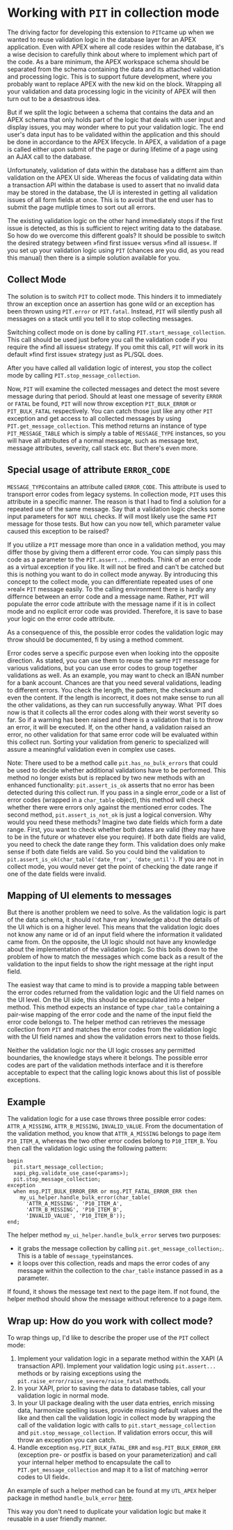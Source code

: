 # Working with `PIT` in collection mode

The driving factor for developing this extension to `PIT`came up when we wanted to reuse validation logic in the database layer for an APEX application. Even with APEX where all code resides within the database, it's a wise decision to carefully think about where to implement which part of the code. As a bare minimum, the APEX workspace schema should be separated from the schema containing the data and its attached validation and processing logic. This is to support future development, where you probably want to replace APEX with the new kid on the block. Wrapping all your validation and data processing logic in the vicinity of APEX will then turn out to be a desastrous idea.

But if we split the logic between a schema that contains the data and an APEX schema that only holds part of the logic that deals with user input and display issues, you may wonder where to put your validation logic. The end user's data input has to be validated within the application and this should be done in accordance to the APEX lifecycle. In APEX, a validation of a page is called either upon submit of the page or during lifetime of a page using an AJAX call to the database.

Unfortunately, validation of data within the database has a differnt aim than validation on the APEX UI side. Whereas the focus of validating data within a transaction API within the database is used to assert that no invalid data may be stored in the database, the UI is interested in getting all validation issues of all form fields at once. This is to avoid that the end user has to submit the page mutliple times to sort out all errors.

The existing validation logic on the other hand immediately stops if the first issue is detected, as this is sufficient to reject writing data to the database. So how do we overcome this different goals? It should be possible to switch the desired strategy between »find first issue« versus »find all issues«. If you set up your validation logic using `PIT` (chances are you did, as you read this manual) then there is a simple solution available for you.

## Collect Mode

The solution is to switch `PIT` to collect mode. This hinders it to immediately throw an exception once an assertion has gone wild or an exception has been thrown using `PIT.error` or `PIT.fatal`. Instead, `PIT` will silently push all messages on a stack until you tell it to stop collecting messages.

Switching collect mode on is done by calling `PIT.start_message_collection`. This call should be used just before you call the validation code if you require the »find all issues« strategy. If you omit this call, `PIT` will work in its default »find first issue« strategy just as PL/SQL does.

After you have called all validation logic of interest, you stop the collect mode by calling `PIT.stop_message_collection`.

Now, `PIT` will examine the collected messages and detect the most severe message during that period. Should at least one message of severity `ERROR` or `FATAL` be found, `PIT` will now throw exception `PIT_BULK_ERROR` or `PIT_BULK_FATAL` respectively. You can catch those just like any other `PIT` exception and get access to all collected messages by using `PIT.get_message_collection`. This method returns an instance of type `PIT_MESSAGE_TABLE` which is simply a table of `MESSAGE_TYPE` instances, so you will have all attributes of a normal message, such as message text, message attributes, severity, call stack etc. But there's even more.

## Special usage of attribute `ERROR_CODE`

`MESSAGE_TYPE`contains an attribute called `ERROR_CODE`. This attribute is used to transport error codes from legacy systems. In collection mode, `PIT` uses this attribute in a specific manner. The reason is that I had to find a solution for a repeated use of the same message. Say that a validation logic checks some input parameters for `NOT NULL` checks. If will most likely use the same `PIT` message for those tests. But how can you now tell, which parameter value caused this exception to be raised?

If you utilize a `PIT` message more than once in a validation method, you may differ those by giving them a different error code. You can simply pass this code as a parameter to the `PIT.assert...` methods. Think of an error code as a virtual exception if you like. It will not be fired and can't be catched but this is nothing you want to do in collect mode anyway. By introducing this concept to the collect mode, you can differentiate repeated uses of one »real« `PIT` message easily. To the calling environment there is hardly any differnce between an error code and a message name. Rather, `PIT` will populate the error code attribute with the message name if it is in collect mode and no explicit error code was provided. Therefore, it is save to base your logic on the error code attribute.

As a consequence of this, the possible error codes the validation logic may throw should be documented, fi by using a method comment.

Error codes serve a specific purpose even when looking into the opposite direction. As stated, you can use them to reuse the same `PIT` message for various validations, but you can use error codes to group together validations as well. As an example, you may
want to check an IBAN number for a bank account. Chances are that you need several validations, leading to different errors. You check the length, the pattern, the checksum and even the content. If the length is incorrect, it does not make sense to run all
the other validations, as they can run successfully anyway. What `PIT does now is that it collects all the error codes along with their worst severity so far. So if a warning has been raised and there is a validation that is to throw an error, it will be executed. If, on the other hand, a validation raised an error, no other validation for that same error code will be evaluated within this collect run. Sorting your validation from generic to specialized will assure a meaningful validation even in complex use cases.

Note: There used to be a method calle `pit.has_no_bulk_errors` that could be used to decide whether additional validations have to be performed. This method no longer exists but is replaced by two new methods with an enhanced functionality: `pit.assert_is_ok` asserts that no error has been detected during this collect run. If you pass in a single error_code or a list of error codes (wrapped in a `char_table` object), this method will check whether there were errors only against the mentioned error codes. The second method, `pit.assert_is_not_ok` is just a logical conversion. Why would you need these methods? Imagine two date fields which form a date range. First, you want to check whether both dates are valid (they may have to be in the future or whatever else you require). If both date fields are valid, you need to check the date range they form. This validation does only make sense if both date fields are valid. So you could bind the validation to `pit.assert_is_ok(char_table('date_from', 'date_until')`. If you are not in collect mode, you would never get the point of checking the date range if one of the date fields were invalid.

## Mapping of UI elements to messages

But there is another problem we need to solve. As the validation logic is part of the data schema, it should not have any knowledge about the details of the UI which is on a higher level. This means that the validation logic does not know any name or id of an input field where the information it validated came from. On the opposite, the UI logic should not have any knowledge about the implementation of the validation logic. So this boils down to the problem of how to match the messages which come back as a result of the validation to the input fields to show the right message at the right input field.

The easiest way that came to mind is to provide a mapping table between the error codes returned from the validation logic and the UI field names on the UI level. On the UI side, this should be encapsulated into a helper method. This method expects an instance of type `char_table` containing a pair-wise mapping of the error code and the name of the input field the error code belongs to. The helper method can retrieves the message collection from `PIT` and matches the error codes from the validation logic with the UI field names and show the validation errors next to those fields. 

Neither the validation logic nor the UI logic crosses any permitted boundaries, the knowledge stays where it belongs. The possible error codes are part of the validation methods interface and it is therefore acceptable to expect that the calling logic knows about this list of possible exceptions.

## Example

The validation logic for a use case throws three possible error codes: `ATTR_A_MISSING`, `ATTR_B_MISSING`, `INVALID_VALUE`.
From the documentation of the validation method, you know that `ATTR_A_MISSING` belongs to page item `P10_ITEM_A`, whereas the two other error codes belong to `P10_ITEM_B`. You then call the validation logic using the following pattern:

```
begin
  pit.start_message_collection;
  xapi_pkg.validate_use_case(<params>);
  pit.stop_message_collection;
exception
  when msg.PIT_BULK_ERROR_ERR or msg.PIT_FATAL_ERROR_ERR then
    my_ui_helper.handle_bulk_error(char_table(
      'ATTR_A_MISSING', 'P10_ITEM_A',
      'ATTR_B_MISSING', 'P10_ITEM_B',
      'INVALID_VALUE', 'P10_ITEM_B'));
end;
```

The helper method `my_ui_helper.handle_bulk_error` serves two purposes:
- it grabs the message collection by calling `pit.get_message_collection;`. This is a table of `message_type`instances. 
- it loops over this collection, reads and maps the error codes of any message within the collection to the `char_table` instance passed in as a parameter. 

If found, it shows the message text next to the page item. If not found, the helper method should show the message without reference to a page item.

## Wrap up: How do you work with collect mode?

To wrap things up, I'd like to describe the proper use of the `PIT` collect mode:

1.  Implement your validation logic in a separate method within the XAPI (A transaction API). Implement your validation logic using `pit.assert...` methods or by raising exceptions using the `pit.raise_error/raise_severe/raise_fatal` methods.
2.  In your XAPI, prior to saving the data to database tables, call your validation logic in normal mode.
3.  In your UI package dealing with the user data entries, enrich missing data, harmonize spelling issues, provide missing default values and the like and then call the validation logic in collect mode by wrapping the call of the validation logic with calls to `pit.start_message_collection` and `pit.stop_message_collection`. If validation errors occur, this will throw an exception you can catch.
4.  Handle exception `msg.PIT_BULK_FATAL_ERR` and `msg.PIT_BULK_ERROR_ERR` (exception pre- or postfix is based on your parameterization) and call your internal helper method to encapsulate the call to `PIT.get_message_collection` and map it to a list of matching »error codes to UI field«.

An example of such a helper method can be found at my `UTL_APEX` helper package in method `handle_bulk_error` [here](https://github.com/j-sieben/UTL_APEX/blob/master/UTL_APEX/core/packages/utl_apex.pkb).

This way you don't need to duplicate your validation logic but make it reusable in a user friendly manner.
